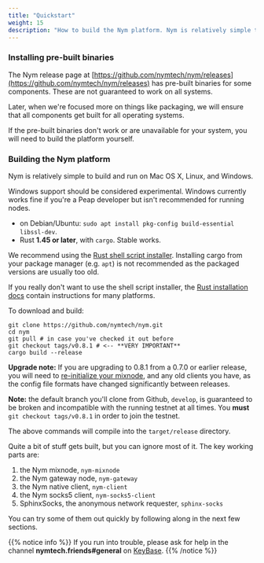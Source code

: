```yaml
---
title: "Quickstart"
weight: 15
description: "How to build the Nym platform. Nym is relatively simple to build and run on Mac OS X, Linux, and Windows."
---
```


### Installing pre-built binaries

The Nym release page at [https://github.com/nymtech/nym/releases](https://github.com/nymtech/nym/releases) has pre-built binaries for some components. These are not guaranteed to work on all systems. 

Later, when we're focused more on things like packaging, we will ensure that all components get built for all operating systems. 

If the pre-built binaries don't work or are unavailable for your system, you will need to build the platform yourself.

### Building the Nym platform

Nym is relatively simple to build and run on Mac OS X, Linux, and Windows.

Windows support should be considered experimental. Windows currently works fine if you're a Peap developer but isn't recommended for running nodes.

* on Debian/Ubuntu: `sudo apt install pkg-config build-essential libssl-dev`. 
* Rust **1.45 or later**, with `cargo`. Stable works. 

We recommend using the [Rust shell script installer](https://www.rust-lang.org/tools/install). Installing cargo from your package manager (e.g. `apt`) is not recommended as the packaged versions are usually too old.

If you really don't want to use the shell script installer, the [Rust installation docs](https://forge.rust-lang.org/infra/other-installation-methods.html) contain instructions for many platforms.

To download and build:

```shell
git clone https://github.com/nymtech/nym.git
cd nym
git pull # in case you've checked it out before
git checkout tags/v0.8.1 # <-- **VERY IMPORTANT**
cargo build --release
```

**Upgrade note:** If you are upgrading to 0.8.1 from a 0.7.0 or earlier release, you will need to [re-initialize your mixnode](/docs/quickstart/run-a-mixnode), and any old clients you have, as the config file formats have changed significantly between releases.

**Note:** the default branch you'll clone from Github, `develop`, is guaranteed to be broken and incompatible with the running testnet at all times. You **must** `git checkout tags/v0.8.1` in order to join the testnet.

The above commands will compile into the `target/release` directory.

Quite a bit of stuff gets built, but you can ignore most of it. The key working parts are:

1. the Nym mixnode, `nym-mixnode`
2. the Nym gateway node, `nym-gateway`
3. the Nym native client, `nym-client`
4. the Nym socks5 client, `nym-socks5-client`
5. SphinxSocks, the anonymous network requester, `sphinx-socks`

You can try some of them out quickly by following along in the next few sections.

{{% notice info %}}
If you run into trouble, please ask for help in the channel **nymtech.friends#general** on [KeyBase](https://keybase.io).
{{% /notice %}}

